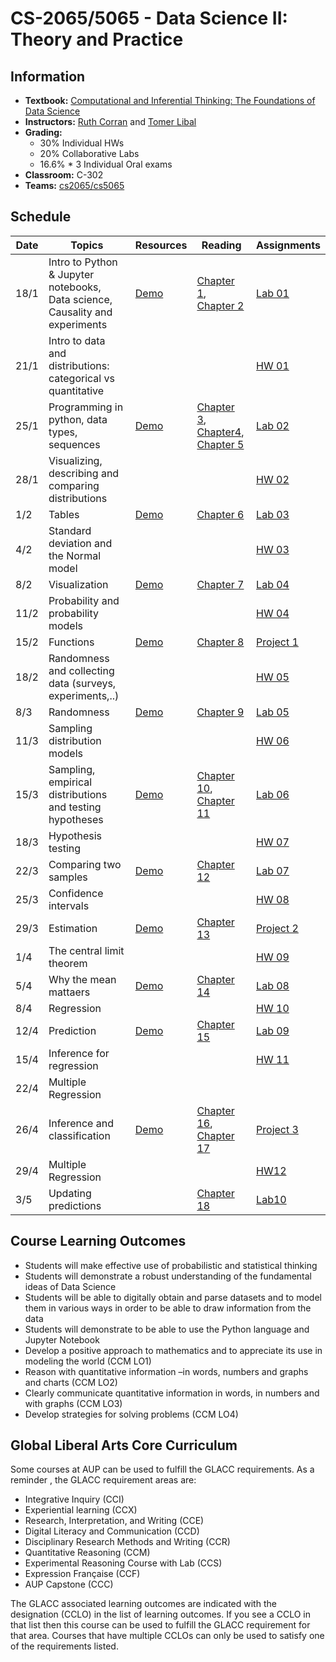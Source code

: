 # CS-2065/5065 - Data Science II: Theory and Practice

## Information

* **Textbook:** [Computational and Inferential Thinking: The Foundations of Data Science](https://aup-cs2065.github.io/textbook/html)
* **Instructors:** [Ruth Corran](https://www.aup.edu/profile/rcorran) and [Tomer Libal](https://www.aup.edu/profile/tlibal)
* **Grading:**
  + 30% Individual HWs
  + 20% Collaborative Labs
  + 16.6% * 3 Individual Oral exams
* **Classroom:** C-302
* **Teams:** [cs2065/cs5065](https://teams.microsoft.com/l/team/19%3a3rVYH6mwBx6L2UDZzABdlR4zTEn58xiBxElk8-x3yMI1%40thread.tacv2/conversations?groupId=15a9b121-bba4-4070-a986-d875b00229dd&tenantId=787ea242-36aa-42a4-bfcf-b7cbaad1d83b)

## Schedule

| Date |  Topics |	Resources | Reading | Assignments |
| ---  | ---     | ---        | ----    | -----       |
| 18/1 |  Intro to Python & Jupyter notebooks, Data science, Causality and experiments | [Demo](https://aup.pilot.2i2c.cloud/hub/user-redirect/git-pull?repo=https%3A%2F%2Fgithub.com%2FAUP-CS2065%2Flecture&branch=master&urlpath=tree%2Flecture%2Flec01.ipynb) | [Chapter 1](https://aup-cs2065.github.io/textbook/html/chapters/01/what-is-data-science.html), [Chapter 2](https://aup-cs2065.github.io/textbook/html/chapters/02/causality-and-experiments.html) | [Lab 01](https://aup.pilot.2i2c.cloud/hub/user-redirect/git-pull?repo=https%3A%2F%2Fgithub.com%2FAUP-CS2065%2Flabs&branch=master&urlpath=tree%2Flabs%2Flab01%2Flab01.ipynb) |
| 21/1 | Intro to data and distributions: categorical vs quantitative |            |         | [HW 01](https://aup.pilot.2i2c.cloud/hub/user-redirect/git-pull?repo=https%3A%2F%2Fgithub.com%2FAUP-CS2065%2Fhw&branch=master&urlpath=tree%2Fhw%2Fhw01%2Fhw01.ipynb) |
| 25/1 |  Programming in python, data types, sequences | [Demo](https://aup.pilot.2i2c.cloud/hub/user-redirect/git-pull?repo=https%3A%2F%2Fgithub.com%2FAUP-CS2065%2Flecture&branch=master&urlpath=tree%2Flecture%2Flec02-04.ipynb) | [Chapter 3](https://aup-cs2065.github.io/textbook/html/chapters/03/programming-in-python.html), [Chapter4](https://aup-cs2065.github.io/textbook/html/chapters/04/Data_Types.html), [Chapter 5](https://aup-cs2065.github.io/textbook/html/chapters/05/Sequences.html) | [Lab 02](https://aup.pilot.2i2c.cloud/hub/user-redirect/git-pull?repo=https%3A%2F%2Fgithub.com%2FAUP-CS2065%2Flabs&branch=master&urlpath=tree%2Flabs%2Flab02%2Flab02.ipynb) |
| 28/1 | Visualizing, describing and comparing distributions |            |         | [HW 02](https://aup.pilot.2i2c.cloud/hub/user-redirect/git-pull?repo=https%3A%2F%2Fgithub.com%2FAUP-CS2065%2Fhw&branch=master&urlpath=tree%2Fhw%2Fhw02%2Fhw02.ipynb) |
| 1/2  | Tables |  [Demo](https://aup.pilot.2i2c.cloud/hub/user-redirect/git-pull?repo=https%3A%2F%2Fgithub.com%2FAUP-CS2065%2Flecture&branch=master&urlpath=tree%2Flecture%2Flec02-04.ipynb) | [Chapter 6](https://aup-cs2065.github.io/textbook/html/chap) | [Lab 03](https://aup.pilot.2i2c.cloud/hub/user-redirect/git-pull?repo=https%3A%2F%2Fgithub.com%2FAUP-CS2065%2Flabs&branch=master&urlpath=tree%2Flabs%2Flab03%2Flab03.ipynb) |
| 4/2  | Standard deviation and the Normal model |            |         | [HW 03](https://aup.pilot.2i2c.cloud/hub/user-redirect/git-pull?repo=https%3A%2F%2Fgithub.com%2FAUP-CS2065%2Fhw&branch=master&urlpath=tree%2Fhw%2Fhw03%2Fhw03.ipynb)  |
| 8/2  | Visualization | [Demo](https://aup.pilot.2i2c.cloud/hub/user-redirect/git-pull?repo=https%3A%2F%2Fgithub.com%2FAUP-CS2065%2Flecture&branch=master&urlpath=tree%2Flecture%2Flec04.ipynb)   | [Chapter 7](https://aup-cs2065.github.io/textbook/html/chapters/07/Visualization.html) | [Lab 04](https://aup.pilot.2i2c.cloud/hub/user-redirect/git-pull?repo=https%3A%2F%2Fgithub.com%2FAUP-CS2065%2Flabs&branch=master&urlpath=tree%2Flabs%2Flab04%2Flab04.ipynb) |
| 11/2 | Probability and probability models |            |         | [HW 04](https://aup.pilot.2i2c.cloud/hub/user-redirect/git-pull?repo=https%3A%2F%2Fgithub.com%2FAUP-CS2065%2Fhw&branch=master&urlpath=tree%2Fhw%2Fhw04%2Fhw04.ipynb)  |
| 15/2 | Functions | [Demo](https://aup.pilot.2i2c.cloud/hub/user-redirect/git-pull?repo=https%3A%2F%2Fgithub.com%2FAUP-CS2065%2Flecture&branch=master&urlpath=tree%2Flecture%2Flec05.ipynb)   | [Chapter 8](https://aup-cs2065.github.io/textbook/html/chapters/08/Functions_and_Tables.html) | [Project 1](https://aup.pilot.2i2c.cloud/hub/user-redirect/git-pull?repo=https%3A%2F%2Fgithub.com%2FAUP-CS2065%2Fprojects&branch=master&urlpath=tree%2Fprojects%2Fproject1%2Fproject1.ipynb) |
| 18/2 | Randomness and collecting data (surveys, experiments,..)|            |         | [HW 05](https://aup.pilot.2i2c.cloud/hub/user-redirect/git-pull?repo=https%3A%2F%2Fgithub.com%2FAUP-CS2065%2Fhw&branch=master&urlpath=tree%2Fhw%2Fhw05%2Fhw05.ipynb) |
| 8/3  | Randomness | [Demo](https://aup.pilot.2i2c.cloud/hub/user-redirect/git-pull?repo=https%3A%2F%2Fgithub.com%2FAUP-CS2065%2Flecture&branch=master&urlpath=tree%2Flecture%2Flec06.ipynb) | [Chapter 9](https://aup-cs2065.github.io/textbook/html/chapters/09/Randomness.html) | [Lab 05](https://aup.pilot.2i2c.cloud/hub/user-redirect/git-pull?repo=https%3A%2F%2Fgithub.com%2FAUP-CS2065%2Flabs&branch=master&urlpath=tree%2Flabs%2Flab05%2Flab05.ipynb) |
| 11/3 | Sampling distribution models |            |         | [HW 06](https://aup.pilot.2i2c.cloud/hub/user-redirect/git-pull?repo=https%3A%2F%2Fgithub.com%2FAUP-CS2065%2Fhw&branch=master&urlpath=tree%2Fhw%2Fhw06%2Fhw06.ipynb) |
| 15/3 | Sampling, empirical distributions and testing hypotheses | [Demo](https://aup.pilot.2i2c.cloud/hub/user-redirect/git-pull?repo=https%3A%2F%2Fgithub.com%2FAUP-CS2065%2Flecture&branch=master&urlpath=tree%2Flecture%2Flec07.ipynb)    | [Chapter 10](https://aup-cs2065.github.io/textbook/html/chapters/10/Sampling_and_Empirical_Distributions.html), [Chapter 11](https://aup-cs2065.github.io/textbook/html/chapters/11/Testing_Hypotheses.html) | [Lab 06](https://aup.pilot.2i2c.cloud/hub/user-redirect/git-pull?repo=https%3A%2F%2Fgithub.com%2FAUP-CS2065%2Flabs&branch=master&urlpath=tree%2Flabs%2Flab06%2Flab06.ipynb) |
| 18/3 | Hypothesis testing |            |         | [HW 07](https://aup.pilot.2i2c.cloud/hub/user-redirect/git-pull?repo=https%3A%2F%2Fgithub.com%2FAUP-CS2065%2Fhw&branch=master&urlpath=tree%2Fhw%2Fhw07%2Fhw07.ipynb) |
| 22/3 | Comparing two samples | [Demo](https://aup.pilot.2i2c.cloud/hub/user-redirect/git-pull?repo=https%3A%2F%2Fgithub.com%2FAUP-CS2065%2Flecture&branch=master&urlpath=tree%2Flecture%2Flec08.ipynb) | [Chapter 12](https://aup-cs2065.github.io/textbook/html/chapters/12/Comparing_Two_Samples.html) | [Lab 07](https://aup.pilot.2i2c.cloud/hub/user-redirect/git-pull?repo=https%3A%2F%2Fgithub.com%2FAUP-CS2065%2Flabs&branch=master&urlpath=tree%2Flabs%2Flab07%2Flab07.ipynb) |
| 25/3 | Confidence intervals |            |         | [HW 08](https://aup.pilot.2i2c.cloud/hub/user-redirect/git-pull?repo=https%3A%2F%2Fgithub.com%2FAUP-CS2065%2Fhw&branch=master&urlpath=tree%2Fhw%2Fhw08%2Fhw08.ipynb) |
| 29/3 | Estimation | [Demo](https://aup.pilot.2i2c.cloud/hub/user-redirect/git-pull?repo=https%3A%2F%2Fgithub.com%2FAUP-CS2065%2Flecture&branch=master&urlpath=tree%2Flecture%2Flec09.ipynb) | [Chapter 13](https://aup-cs2065.github.io/textbook/html/chapters/13/Estimation.html) | [Project 2](https://aup.pilot.2i2c.cloud/hub/user-redirect/git-pull?repo=https%3A%2F%2Fgithub.com%2FAUP-CS2065%2Fprojects&branch=master&urlpath=tree%2Fprojects%2Fproject2%2Fproject2.ipynb) |
| 1/4  | The central limit theorem |            |         | [HW 09](https://aup.pilot.2i2c.cloud/hub/user-redirect/git-pull?repo=https%3A%2F%2Fgithub.com%2FAUP-CS2065%2Fhw&branch=master&urlpath=tree%2Fhw%2Fhw09%2Fhw09.ipynb) |
| 5/4  | Why the mean mattaers | [Demo](https://aup.pilot.2i2c.cloud/hub/user-redirect/git-pull?repo=https%3A%2F%2Fgithub.com%2FAUP-CS2065%2Flecture&branch=master&urlpath=tree%2Flecture%2Flec10.ipynb)   | [Chapter 14](https://aup-cs2065.github.io/textbook/html/chapters/14/Why_the_Mean_Matters.html) | [Lab 08](https://aup.pilot.2i2c.cloud/hub/user-redirect/git-pull?repo=https%3A%2F%2Fgithub.com%2FAUP-CS2065%2Flabs&branch=master&urlpath=tree%2Flabs%2Flab08%2Flab08.ipynb) |
| 8/4  | Regression |            |         | [HW 10](https://aup.pilot.2i2c.cloud/hub/user-redirect/git-pull?repo=https%3A%2F%2Fgithub.com%2FAUP-CS2065%2Fhw&branch=master&urlpath=tree%2Fhw%2Fhw10%2Fhw10.ipynb) |
| 12/4 | Prediction | [Demo](https://aup.pilot.2i2c.cloud/hub/user-redirect/git-pull?repo=https%3A%2F%2Fgithub.com%2FAUP-CS2065%2Flecture&branch=master&urlpath=tree%2Flecture%2Flec12.ipynb)   | [Chapter 15](file:///home/shaolin/Documents/Teaching/2022/cs2065/textbook/html/chapters/15/Prediction.html) | [Lab 09](https://aup.pilot.2i2c.cloud/hub/user-redirect/git-pull?repo=https%3A%2F%2Fgithub.com%2FAUP-CS2065%2Flabs&branch=master&urlpath=tree%2Flabs%2Flab09%2Flab09.ipynb) |
| 15/4 | Inference for regression |            |         | [HW 11](https://aup.pilot.2i2c.cloud/hub/user-redirect/git-pull?repo=https%3A%2F%2Fgithub.com%2FAUP-CS2065%2Fhw&branch=master&urlpath=tree%2Fhw%2Fhw11%2Fhw11.ipynb) |
| 22/4 | Multiple Regression |            |         | |
| 26/4 | Inference and classification | [Demo](https://github.com/AUP-CS2065/lecture/blob/master/lec12.ipynb)   | [Chapter 16](https://aup-cs2065.github.io/textbook/html/chapters/16/Inference_for_Regression.html), [Chapter 17](https://aup-cs2065.github.io/textbook/html/chapters/17/Classification.html) | [Project 3](https://aup.pilot.2i2c.cloud/hub/user-redirect/git-pull?repo=https%3A%2F%2Fgithub.com%2FAUP-CS2065%2Fprojects&branch=master&urlpath=tree%2Fprojects%2Fproject3%2Fproject3.ipynb) |
| 29/4 | Multiple Regression |            |         | [HW12]() |
| 3/5  | Updating predictions |    | [Chapter 18]() | [Lab10]() |

## Course Learning Outcomes

* Students will make effective use of probabilistic and statistical thinking
* Students will demonstrate a robust understanding of the fundamental ideas of Data Science
* Students will be able to digitally obtain and parse datasets and to model them in various ways in order to be able to draw information from the data
* Students will demonstrate to be able to use the Python language and Jupyter Notebook
* Develop a positive approach to mathematics and to appreciate its use in modeling the world (CCM LO1)
* Reason with quantitative information –in words, numbers and graphs and charts (CCM LO2)
* Clearly communicate quantitative information in words, in numbers and with graphs (CCM LO3)
* Develop strategies for solving problems (CCM LO4)

## Global Liberal Arts Core Curriculum

Some courses at AUP can be used to fulfill the GLACC requirements. As a reminder , the GLACC requirement areas are:

* Integrative Inquiry (CCI)
* Experiential learning (CCX)
* Research, Interpretation, and Writing (CCE)
* Digital Literacy and Communication (CCD)
* Disciplinary Research Methods and Writing (CCR)
* Quantitative Reasoning (CCM)
* Experimental Reasoning Course with Lab (CCS)
* Expression Française (CCF)
* AUP Capstone (CCC)

The GLACC associated learning outcomes are indicated with the designation (CCLO) in the list of learning outcomes. If you see a CCLO in that list then this course can be used to fulfill the GLACC requirement for that area. Courses that have multiple CCLOs can only be used to satisfy one of the requirements listed.
